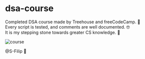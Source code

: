 # dsa-course

Completed DSA course made by Treehouse and freeCodeCamp. 🎉\
Every script is tested, and comments are well documented. 🤓\
It is my stepping stone towards greater CS knowledge. 🚀

![course](https://github.com/S-Filip/dsa-course/assets/100999946/e758ed4b-850f-48b5-9107-4c6a7a1a2510)

@S-Filip 👋

